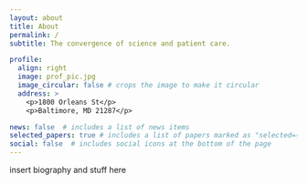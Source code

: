 ```yaml
---
layout: about
title: About
permalink: /
subtitle: The convergence of science and patient care.

profile:
  align: right
  image: prof_pic.jpg
  image_circular: false # crops the image to make it circular
  address: >
    <p>1800 Orleans St</p>
    <p>Baltimore, MD 21287</p>

news: false  # includes a list of news items
selected_papers: true # includes a list of papers marked as "selected={true}"
social: false  # includes social icons at the bottom of the page
---
```


insert biography and stuff here